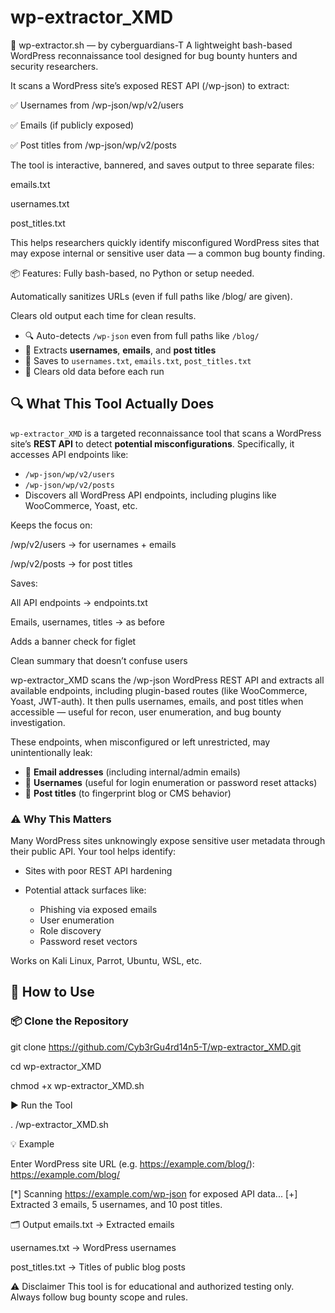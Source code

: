 # wp-extractor_XMD
🔱 wp-extractor.sh — by cyberguardians-T
A lightweight bash-based WordPress reconnaissance tool designed for bug bounty hunters and security researchers.

It scans a WordPress site’s exposed REST API (/wp-json) to extract:

✅ Usernames from /wp-json/wp/v2/users

✅ Emails (if publicly exposed)

✅ Post titles from /wp-json/wp/v2/posts

The tool is interactive, bannered, and saves output to three separate files:

emails.txt

usernames.txt

post_titles.txt

This helps researchers quickly identify misconfigured WordPress sites that may expose internal or sensitive user data — a common bug bounty finding.

📦 Features:
Fully bash-based, no Python or setup needed.

Automatically sanitizes URLs (even if full paths like /blog/ are given).

Clears old output each time for clean results.

- 🔍 Auto-detects `/wp-json` even from full paths like `/blog/`
- 📧 Extracts **usernames**, **emails**, and **post titles**
- 💾 Saves to `usernames.txt`, `emails.txt`, `post_titles.txt`
- 🧼 Clears old data before each run

## 🔍 What This Tool Actually Does

`wp-extractor_XMD` is a targeted reconnaissance tool that scans a WordPress site’s **REST API** to detect **potential misconfigurations**. Specifically, it accesses API endpoints like:

* `/wp-json/wp/v2/users`
* `/wp-json/wp/v2/posts`
* Discovers all WordPress API endpoints, including plugins like WooCommerce, Yoast, etc.

Keeps the focus on:

/wp/v2/users → for usernames + emails

/wp/v2/posts → for post titles

Saves:

All API endpoints → endpoints.txt

Emails, usernames, titles → as before

Adds a banner check for figlet

Clean summary that doesn’t confuse users

wp-extractor_XMD scans the /wp-json WordPress REST API and extracts all available endpoints, including plugin-based routes (like WooCommerce, Yoast, JWT-auth). It then pulls usernames, emails, and post titles when accessible — useful for recon, user enumeration, and bug bounty investigation.

These endpoints, when misconfigured or left unrestricted, may unintentionally leak:

* 📧 **Email addresses** (including internal/admin emails)
* 👤 **Usernames** (useful for login enumeration or password reset attacks)
* 📰 **Post titles** (to fingerprint blog or CMS behavior)

### ⚠️ Why This Matters

Many WordPress sites unknowingly expose sensitive user metadata through their public API. Your tool helps identify:

* Sites with poor REST API hardening
* Potential attack surfaces like:

  * Phishing via exposed emails
  * User enumeration
  * Role discovery
  * Password reset vectors


Works on Kali Linux, Parrot, Ubuntu, WSL, etc.




## 🚀 How to Use

### 📦 Clone the Repository

git clone https://github.com/Cyb3rGu4rd14n5-T/wp-extractor_XMD.git


cd wp-extractor_XMD


chmod +x wp-extractor_XMD.sh


▶️ Run the Tool


. /wp-extractor_XMD.sh

💡 Example

Enter WordPress site URL (e.g. https://example.com/blog/): https://example.com/blog/

[*] Scanning https://example.com/wp-json for exposed API data...
[+] Extracted 3 emails, 5 usernames, and 10 post titles.

🗂️ Output
emails.txt → Extracted emails

usernames.txt → WordPress usernames

post_titles.txt → Titles of public blog posts

⚠️ Disclaimer
This tool is for educational and authorized testing only.
Always follow bug bounty scope and rules.














